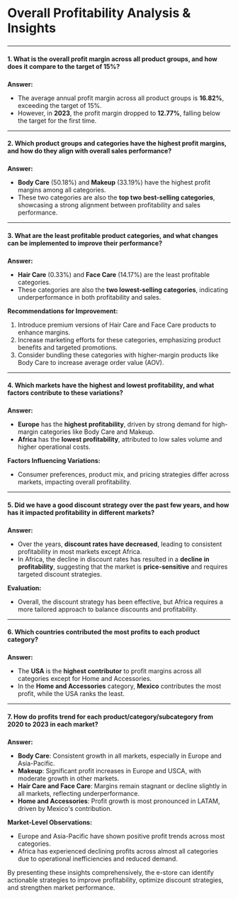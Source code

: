 # Overall Profitability Analysis &  Insights

### 

* * *

#### 1\. What is the overall profit margin across all product groups, and how does it compare to the target of 15%?

### 

**Answer:**

*   The average annual profit margin across all product groups is **16.82%**, exceeding the target of 15%.
*   However, in **2023**, the profit margin dropped to **12.77%**, falling below the target for the first time.

* * *

#### 2\. Which product groups and categories have the highest profit margins, and how do they align with overall sales performance?

### 

**Answer:**

*   **Body Care** (50.18%) and **Makeup** (33.19%) have the highest profit margins among all categories.
*   These two categories are also the **top two best-selling categories**, showcasing a strong alignment between profitability and sales performance.

* * *

#### 3\. What are the least profitable product categories, and what changes can be implemented to improve their performance?

### 

**Answer:**

*   **Hair Care** (0.33%) and **Face Care** (14.17%) are the least profitable categories.
*   These categories are also the **two lowest-selling categories**, indicating underperformance in both profitability and sales.

**Recommendations for Improvement:**

1.  Introduce premium versions of Hair Care and Face Care products to enhance margins.
2.  Increase marketing efforts for these categories, emphasizing product benefits and targeted promotions.
3.  Consider bundling these categories with higher-margin products like Body Care to increase average order value (AOV).

* * *

#### 4\. Which markets have the highest and lowest profitability, and what factors contribute to these variations?

### 

**Answer:**

*   **Europe** has the **highest profitability**, driven by strong demand for high-margin categories like Body Care and Makeup.
*   **Africa** has the **lowest profitability**, attributed to low sales volume and higher operational costs.

**Factors Influencing Variations:**

*   Consumer preferences, product mix, and pricing strategies differ across markets, impacting overall profitability.

* * *

#### 5\. Did we have a good discount strategy over the past few years, and how has it impacted profitability in different markets?

### 

**Answer:**

*   Over the years, **discount rates have decreased**, leading to consistent profitability in most markets except Africa.
*   In Africa, the decline in discount rates has resulted in a **decline in profitability**, suggesting that the market is **price-sensitive** and requires targeted discount strategies.

**Evaluation:**

*   Overall, the discount strategy has been effective, but Africa requires a more tailored approach to balance discounts and profitability.

* * *

#### 6\. Which countries contributed the most profits to each product category?

### 

**Answer:**

*   The **USA** is the **highest contributor** to profit margins across all categories except for Home and Accessories.
*   In the **Home and Accessories** category, **Mexico** contributes the most profit, while the USA ranks the least.

* * *

#### 7\. How do profits trend for each product/category/subcategory from 2020 to 2023 in each market?

### 

**Answer:**

*   **Body Care**: Consistent growth in all markets, especially in Europe and Asia-Pacific.
*   **Makeup**: Significant profit increases in Europe and USCA, with moderate growth in other markets.
*   **Hair Care and Face Care**: Margins remain stagnant or decline slightly in all markets, reflecting underperformance.
*   **Home and Accessories**: Profit growth is most pronounced in LATAM, driven by Mexico's contribution.

**Market-Level Observations:**

*   Europe and Asia-Pacific have shown positive profit trends across most categories.
*   Africa has experienced declining profits across almost all categories due to operational inefficiencies and reduced demand.

By presenting these insights comprehensively, the e-store can identify actionable strategies to improve profitability, optimize discount strategies, and strengthen market performance.
